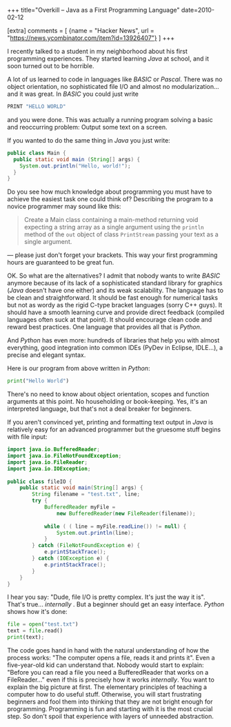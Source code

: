 +++
title="Overkill – Java as a First Programming Language"
date=2010-02-12

[extra]
comments = [
  {name = "Hacker News", url = "https://news.ycombinator.com/item?id=13926407"}
]
+++


I recently talked to a student in my neighborhood about his first programming
experiences. They started learning *Java* at school, and it soon turned out to be
horrible.

A lot of us learned to code in languages like *BASIC* or *Pascal*. There was no
object orientation, no sophisticated file I/O and almost no
modularization... and it was great. In *BASIC* you could just write

```python
PRINT "HELLO WORLD"
```

and you were done. This was actually a running program solving a basic and
reoccurring problem: Output some text on a screen.

If you wanted to do the same thing in *Java* you just write:

```java
public class Main { 
  public static void main (String[] args) {
    System.out.println("Hello, world!"); 
  }
}
```


Do you see how much knowledge about programming you must have to achieve the
easiest task one could think of? Describing the program to a novice programmer
may sound like this:

> Create a Main class containing a main-method returning void expecting a
> string array as a single argument using the `println` method of the `out` object of
> class `PrintStream` passing your text as a single argument.

&mdash; please just don't forget your brackets. This way your first programming hours are guaranteed to
be great fun.

OK. So what are the alternatives? I admit that nobody wants to write *BASIC*
anymore because of its lack of a sophisticated standard library for graphics
(*Java* doesn't have one either) and its weak scalability. The language has to
be clean and straightforward. It should be fast enough for numerical tasks but not as
wordy as the rigid C-type bracket languages (sorry C++ guys). It should have a
smooth learning curve and provide direct feedback (compiled languages often
suck at that point). It should encourage clean code and reward best practices.
One language that provides all that is _*Python*_.

And *Python* has even more: hundreds of libraries that help you with almost
everything, good integration into common IDEs (PyDev in Eclipse, IDLE...), a
precise and elegant syntax.

Here is our program from above written in *Python*:

```python
print("Hello World")
```

There's no need to know about object orientation, scopes and function
arguments at this point. No householding or book-keeping. Yes, it's an
interpreted language, but that's not a deal breaker for beginners.

If you aren't convinced yet, printing and formatting text output in *Java* is
relatively easy for an advanced programmer but the gruesome stuff begins
with file input:

```java
import java.io.BufferedReader; 
import java.io.FileNotFoundException; 
import java.io.FileReader; 
import java.io.IOException; 
 
public class fileIO { 
    public static void main(String[] args) { 
        String filename = "test.txt", line; 
        try { 
            BufferedReader myFile = 
                new BufferedReader(new FileReader(filename)); 
            
            while ( ( line = myFile.readLine()) != null) { 
                System.out.println(line);
            } 
        } catch (FileNotFoundException e) { 
            e.printStackTrace(); 
        } catch (IOException e) { 
            e.printStackTrace(); 
        } 
    } 
} 
```

I hear you say: "Dude, file I/O is pretty complex. It's just the way it is".
That's true... _internally_ . But a beginner should get an easy interface. *Python*
shows how it's done:

```python
file = open("test.txt")
text = file.read()
print(text);
```

The code goes hand in hand with the natural understanding of how the process
works: "The computer opens a file, reads it and prints it". Even a five-year-old kid can understand that. Nobody would start to explain: "Before you can
read a file you need a BufferedReader that works on a FileReader..." even if
this is precisely how it works _internally_. You want to explain the big picture
at first. The elementary principles of teaching a computer how to do useful
stuff. Otherwise, you will start frustrating beginners and fool them into
thinking that they are not bright enough for programming. Programming is fun
and starting with it is the most crucial step. So don't spoil that
experience with layers of unneeded abstraction.


